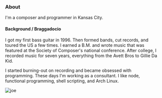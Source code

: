 ### About

I'm a composer and programmer in Kansas City.

#### Background / Braggadocio

I got my first bass guitar in 1996. Then formed bands, cut records, and toured
the US a few times. I earned a B.M. and wrote music that was featured at the
Society of Composer's national conference. After college, I recorded music for
seven years, everything from the Avett Bros to Gillie Da Kid.

I started burning-out on recording and became obsessed with programming. These
days I'm working as a consultant. I like node, functional programming, shell 
scripting, and Arch Linux.

![joe](../images/joefresco.jpg)

